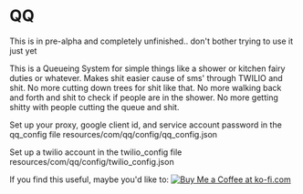 QQ
=====
This is in pre-alpha and completely unfinished.. don't bother trying to use it just yet

This is a Queueing System for simple things like a shower or kitchen fairy duties or whatever.
Makes shit easier cause of sms' through TWILIO and shit. No more cutting down trees for shit like that.
No more walking back and forth and shit to check if people are in the shower.
No more getting shitty with people cutting the queue and shit.

Set up your proxy, google client id, and service account password in the qq_config file
resources/com/qq/config/qq_config.json

Set up a twilio account in the twilio_config file
resources/com/qq/config/twilio_config.json


If you find this useful, maybe you'd like to:
[![Buy Me a Coffee at ko-fi.com](https://az743702.vo.msecnd.net/cdn/kofi6.png?v=b)](https://ko-fi.com/A3865PO)
